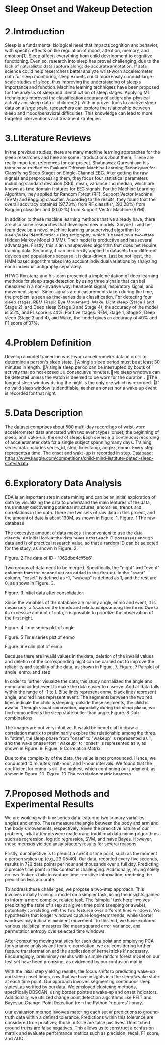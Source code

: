# Sleep Onset and Wakeup Detection

# 2.Introduction 
Sleep is a fundamental biological need that impacts cognition and behavior, with specific effects on the regulation of mood, attention, memory, and emotion[1]. Sleep affects everything from child development to cognitive functioning. Even so, research into sleep has proved challenging, due to the lack of naturalistic data capture alongside accurate annotation. If data science could help researchers better analyze wrist-worn accelerometer data for sleep monitoring, sleep experts could more easily conduct large-scale studies of sleep, thus improving the understanding of sleep's importance and function. Machine learning techniques have been proposed for the analysis of sleep and identification of sleep stages. Applying ML techniques improved the classification accuracy of actigraphy-physical activity and sleep data in children[2]. With improved tools to analyze sleep data on a large scale, researchers can explore the relationship between sleep and mood/behavioral difficulties. This knowledge can lead to more targeted interventions and treatment strategies.

# 3.Literature Reviews 
In the previous studies, there are many machine learning approaches for the sleep researches and here are some introductions about them. These are really important references for our project.
Shahnawaz Qureshi and his team have studied on Evaluate Different Machine Learning Techniques for Classifying Sleep Stages on Single-Channel EEG. After getting the raw signals and preprocessing them, they focus four statistical parameters including standard deviation (Std), mean, variance and median, which are known as time domain features for EEG signals. For the Machine Learning Algorithm, they applied for Random Forest (RF), Support Vector Machine (SVM) and Bagging classifier. According to the results, they found that the overall accuracy obtained (97.73%) from RF classifier, (93.28%) from Bagging classifier and  (81.02%) from  Support Vector Machine (SVM).

In addition to these machine learning methods that we already have, there are also some researches that developed new models.
Xinyue Li and her team develop a novel machine learning unsupervised algorithm for sleep/wake identification using actigraphy, which is based on a two-state Hidden Markov Model (HMM). Their model is productive and has several advantages: Firstly, this is an unsupervised algorithm that does not require training data. Secondly, it can be directly applied to datasets from different devices and populations because it is data-driven. Last bu not least, the HMM based algorithm takes into account individual variations by analyzing each individual actigraphy separately.

HTWG Konstanz and his team  presented a implementation of deep learning methods for sleep stage detection by using three signals that can bel measured in a non-invasive way: heartbeat signal, respiratory signal, and movement signal. Since signals are measurements taken during the time, the problem is seen as time-series data classification. For detecting four sleep stages: REM (Rapid Eye Movement), Wake, Light sleep (Stage 1 and Stage 2), and Deep sleep (Stage 3 and Stage 4), the accuracy of the model is 55%, and F1 score is 44%.  For five stages: REM, Stage 1, Stage 2, Deep sleep (Stage 3 and 4), and Wake, the model gives an accuracy of 40% and F1 score of 37%.


# 4.Problem Definition 
Develop a model trained on wrist-worn accelerometer data in order to determine a person's sleep state. 
A single sleep period must be at least 30 minutes in length.
A single sleep period can be interrupted by bouts of activity that do not exceed 30 consecutive minutes.
No sleep windows can be detected unless the watch is deemed to be worn for the duration .
The longest sleep window during the night is the only one which is recorded.
If no valid sleep window is identifiable, neither an onset nor a wake-up event is recorded for that night.

# 5.Data Description 
The dataset comprises about 500 multi-day recordings of wrist-worn accelerometer data annotated with two event types: onset, the beginning of sleep, and wake-up, the end of sleep. Each series is a continuous recording of accelerometer data for a single subject spanning many days. Training series data includes series_id, step, timestamp, anglez, enmo. Every step represents a time. The onset and wake-up is recorded in step.
Database: https://www.kaggle.com/competitions/child-mind-institute-detect-sleep-states/data. 

# 6.Exploratory Data Analysis
EDA is an important step in data mining and can be an initial exploration of data by visualizing the data to understand the main features of the data, thus initially discovering potential structures, anomalies, trends and correlations in the data. There are two sets of raw data in this project, and the amount of data is about 130M, as shown in Figure. 1.
Figure. 1 The raw database


The excessive amount of data makes it inconvenient to use the data directly. An initial look at the data reveals that each ID possesses enough data and is of practical research value, so that a random ID can be selected for the study, as shown in Figure. 2.





Figure. 2 The data of ID = '062dbd4c95e6'


Two groups of data need to be merged. Specifically, the "night" and "event" columns from the second set are added to the first set. In the "event" column, "onset" is defined as -1, "wakeup" is defined as 1, and the rest are 0, as shown in Figure. 3.

Figure. 3 Initial data after consolidation

Since the variables of the database are mainly angle, enmo and event, it is necessary to focus on the trends and relationships among the three. Due to its excessive amount of data, it is possible to prioritize the observation of the first night.






Figure. 4 Time series plot of angle

Figure. 5 Time series plot of enmo

Figure. 6 Violin plot of enmo


Because there are invalid values in the data, deletion of the invalid values and deletion of the corresponding night can be carried out to improve the reliability and stability of the data, as shown in Figure. 7.
Figure. 7 Pairplot of angle, enmo, and step


In order to further visualize the data, this study normalized the angle and enmo and added event to make the data easier to observe. And all data falls within the range of -1 to 1. Blue lines represent enmo, black lines represent angle, and red lines represent event. The segments between the two red lines indicate the child is sleeping; outside these segments, the child is awake. Through visual observation, especially during the sleep phase, we find enmo reflects the sleep state better than angle. 
Figure. 8 Data combinations


The images are not very intuitive. It would be beneficial to draw a correlation matrix to preliminarily explore the relationship among the three. In "state", the sleep phase from "onset" to "wakeup" is represented as 1, and the wake phase from "wakeup" to "onset" is represented as 0, as shown in Figure. 9.
Figure. 9 Correlation Matrix



Due to the complexity of the data, the value is not pronounced. Hence, we conducted  10 minutes, half-hour, and 1-hour intervals. We found that the coefficient for enmo is still the highest, which confirming our judgment, as shown in Figure. 10.
Figure. 10 The correlation matrix heatmap

# 7.Proposed Methods and Experimental Results
We are working with time series data featuring two primary variables: anglez and enmo. These measure the angle between the body and arm and the body's movements, respectively. Given the predictive nature of our problem, initial attempts were made using traditional data mining algorithms such as regression, logistic regression, SVM, and naïve Bayes. However, these methods yielded unsatisfactory results for several reasons.

Firstly, our objective is to predict a specific time point, such as the moment a person wakes up (e.g., 23:05:40). Our data, recorded every five seconds, results in 720 data points per hour and thousands over a full day. Predicting a precise time point in this context is challenging. Additionally, relying solely on two features fails to capture time-sensitive information, rendering the prediction less accurate.

To address these challenges, we propose a two-step approach. This involves initially training a model on a simpler task, using the insights gained to inform a more complex, related task. The 'simpler' task here involves predicting the state of sleep at a given time point (sleeping or awake), potentially correlating with the two features over different time windows. We hypothesize that longer windows capture long-term trends, while shorter windows may indicate imminent movement. To this end, we have explored various statistical measures like mean squared error, variance, and permutation entropy over selected time windows.

After computing moving statistics for each data point and employing PCA for variance analysis and feature correlation, we are considering further feature transformation and the application of kernel tricks if necessary. Encouragingly, preliminary results with a simple random forest model on our test set have been promising, as evidenced by our confusion matrix.



With the initial step yielding results, the focus shifts to predicting wake-up and sleep onset times, now that we have insights into the sleep/awake state at each time point. Our approach involves segmenting continuous sleep states, as verified by our data. We employed clustering methods, specifically DBSCAN, using border points as wake-up and onset indicators. Additionally, we utilized change point detection algorithms like PELT and Bayesian Change-Point Detection from the Python 'ruptures' library.



Our evaluation method involves matching each set of predictions to ground-truth data within a defined tolerance. Predictions within this tolerance are considered true positives; those outside are false positives. Unmatched ground truths are false negatives. This allows us to construct a confusion matrix and evaluate performance metrics such as precision, recall, F1 score, and AUC.
